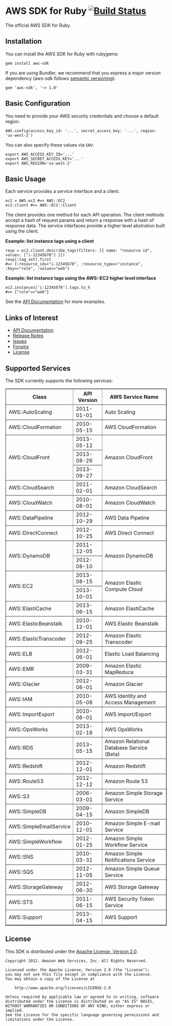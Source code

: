 # AWS SDK for Ruby [![Build Status](https://travis-ci.org/aws/aws-sdk-ruby.png?branch=master)](https://travis-ci.org/aws/aws-sdk-ruby)

The official AWS SDK for Ruby.

## Installation

You can install the AWS SDK for Ruby with rubygems:

    gem install aws-sdk

If you are using Bundler, we recommend that you express a major version
dependency (aws-sdk follows [semantic versioning](http://semver.org/)):

    gem 'aws-sdk', '~> 1.0'

## Basic Configuration

You need to provide your AWS security credentials and choose a default region.

```
AWS.config(access_key_id: '...', secret_access_key: '...', region: 'us-west-2')
```

You can also specify these values via `ENV`:

    export AWS_ACCESS_KEY_ID='...'
    export AWS_SECRET_ACCESS_KEY='...'
    export AWS_REGION='us-west-2'

## Basic Usage

Each service provides a service interface and a client.

```
ec2 = AWS.ec2 #=> AWS::EC2
ec2.client #=> AWS::EC2::Client
```

The client provides one method for each API operation.  The client methods
accept a hash of request params and return a response with a hash of
response data. The service interfaces provide a higher level abstration built using the client.

**Example: list instance tags using a client**

```
resp = ec2.client.describe_tags(filters: [{ name: "resource-id", values: ["i-12345678"] }])
resp[:tag_set].first
#=> {:resource_id=>"i-12345678", :resource_type=>"instance", :key=>"role", :value=>"web"}
```

**Example: list instance tags using the AWS::EC2 higher level interface**

```
ec2.instances['i-12345678'].tags.to_h
#=> {"role"=>"web"}
```

See the [API Documentation](http://docs.aws.amazon.com/AWSRubySDK/latest/frames.html) for more examples.

## Links of Interest

* [API Documentation](http://docs.aws.amazon.com/AWSRubySDK/latest/frames.html)
* [Release Notes](http://aws.amazon.com/releasenotes/Ruby)
* [Issues](http://github.com/aws/aws-sdk-ruby/issues)
* [Forums](https://forums.aws.amazon.com/forum.jspa?forumID=125)
* [License](http://aws.amazon.com/apache2.0/)

## Supported Services

The SDK currently supports the following services:

  <table class="supported-services" border="1">
    <thead>
      <th>Class</th>
      <th>API Version</th>
      <th>AWS Service Name</th>
    </thead>
    <tbody>
      <tr>
      <td>AWS::AutoScaling</td>
      <td>2011-01-01</td>
      <td>Auto Scaling</td>
    </tr>
    <tr>
      <td>AWS::CloudFormation</td>
      <td>2010-05-15</td>
      <td>AWS CloudFormation</td>
    </tr>
    <tr>
      <td rowspan="3">AWS::CloudFront</td>
      <td>2013-05-12</td>
      <td rowspan="3">Amazon CloudFront</td>
    </tr>
    <tr>
      <td>2013-08-26</td>
    </tr>
    <tr>
      <td>2013-09-27</td>
    </tr>
    <tr>
      <td>AWS::CloudSearch</td>
      <td>2011-02-01</td>
      <td>Amazon CloudSearch</td>
    </tr>
    <tr>
      <td>AWS::CloudWatch</td>
      <td>2010-08-01</td>
      <td>Amazon CloudWatch</td>
    </tr>
    <tr>
      <td>AWS::DataPipeline</td>
      <td>2012-10-29</td>
      <td>AWS Data Pipeline</td>
    </tr>
    <tr>
      <td>AWS::DirectConnect</td>
      <td>2012-10-25</td>
      <td>AWS Direct Connect</td>
    </tr>
    <tr>
      <td rowspan="2">AWS::DynamoDB</td>
      <td>2011-12-05</td>
      <td rowspan="2">Amazon DynamoDB</td>
    </tr>
    <tr>
      <td>2012-08-10</td>
    </tr>
    <tr>
      <td rowspan="2">AWS::EC2</td>
      <td>2013-08-15</td>
      <td rowspan="2">Amazon Elastic Compute Cloud</td>
    </tr>
    <tr>
      <td>2013-10-01</td>
    </tr>
    <tr>
      <td>AWS::ElastiCache</td>
      <td>2013-06-15</td>
      <td>Amazon ElastiCache</td>
    </tr>
    <tr>
      <td>AWS::ElasticBeanstalk</td>
      <td>2010-12-01</td>
      <td>AWS Elastic Beanstalk</td>
    </tr>
    <tr>
      <td>AWS::ElasticTranscoder</td>
      <td>2012-09-25</td>
      <td>Amazon Elastic Transcoder</td>
    </tr>
    <tr>
      <td>AWS::ELB</td>
      <td>2012-06-01</td>
      <td>Elastic Load Balancing</td>
    </tr>
    <tr>
      <td>AWS::EMR</td>
      <td>2009-03-31</td>
      <td>Amazon Elastic MapReduce</td>
    </tr>
    <tr>
      <td>AWS::Glacier</td>
      <td>2012-06-01</td>
      <td>Amazon Glacier</td>
    </tr>
    <tr>
      <td>AWS::IAM</td>
      <td>2010-05-08</td>
      <td>AWS Identity and Access Management</td>
    </tr>
    <tr>
      <td>AWS::ImportExport</td>
      <td>2010-06-01</td>
      <td>AWS Import/Export</td>
    </tr>
    <tr>
      <td>AWS::OpsWorks</td>
      <td>2013-02-18</td>
      <td>AWS OpsWorks</td>
    </tr>
    <tr>
      <td>AWS::RDS</td>
      <td>2013-05-15</td>
      <td>Amazon Relational Database Service (Beta)</td>
    </tr>
    <tr>
      <td>AWS::Redshift</td>
      <td>2012-12-01</td>
      <td>Amazon Redshift</td>
    </tr>
    <tr>
      <td>AWS::Route53</td>
      <td>2012-12-12</td>
      <td>Amazon Route 53</td>
    </tr>
    <tr>
      <td>AWS::S3</td>
      <td>2006-03-01</td>
      <td>Amazon Simple Storage Service</td>
    </tr>
    <tr>
      <td>AWS::SimpleDB</td>
      <td>2009-04-15</td>
      <td>Amazon SimpleDB</td>
    </tr>
    <tr>
      <td>AWS::SimpleEmailService</td>
      <td>2010-12-01</td>
      <td>Amazon Simple E-mail Service</td>
    </tr>
    <tr>
      <td>AWS::SimpleWorkflow</td>
      <td>2012-01-25</td>
      <td>Amazon Simple Workflow Service</td>
    </tr>
    <tr>
      <td>AWS::SNS</td>
      <td>2010-03-31</td>
      <td>Amazon Simple Notifications Service</td>
    </tr>
    <tr>
      <td>AWS::SQS</td>
      <td>2012-11-05</td>
      <td>Amazon Simple Queue Service</td>
    </tr>
    <tr>
      <td>AWS::StorageGateway</td>
      <td>2012-06-30</td>
      <td>AWS Storage Gateway</td>
    </tr>
    <tr>
      <td>AWS::STS</td>
      <td>2011-06-15</td>
      <td>AWS Security Token Service</td>
    </tr>
    <tr>
      <td>AWS::Support</td>
      <td>2013-04-15</td>
      <td>AWS Support</td>
    </tr>
    </tbody>
  </table>

## License

This SDK is distributed under the
[Apache License, Version 2.0](http://www.apache.org/licenses/LICENSE-2.0).

```no-highlight
Copyright 2012. Amazon Web Services, Inc. All Rights Reserved.

Licensed under the Apache License, Version 2.0 (the "License");
you may not use this file except in compliance with the License.
You may obtain a copy of the License at

    http://www.apache.org/licenses/LICENSE-2.0

Unless required by applicable law or agreed to in writing, software
distributed under the License is distributed on an "AS IS" BASIS,
WITHOUT WARRANTIES OR CONDITIONS OF ANY KIND, either express or implied.
See the License for the specific language governing permissions and
limitations under the License.
```
